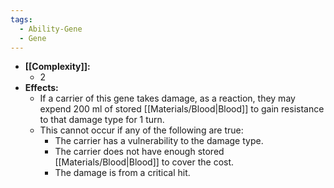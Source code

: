 ```yaml
---
tags:
  - Ability-Gene
  - Gene
---
```

- **[[Complexity]]:**
	- 2
- **Effects:**
	- If a carrier of this gene takes damage, as a reaction, they may expend 200 ml of stored [[Materials/Blood|Blood]] to gain resistance to that damage type for 1 turn.  
	- This cannot occur if any of the following are true:
		- The carrier has a vulnerability to the damage type.
		- The carrier does not have enough stored [[Materials/Blood|Blood]] to cover the cost.
		- The damage is from a critical hit.
